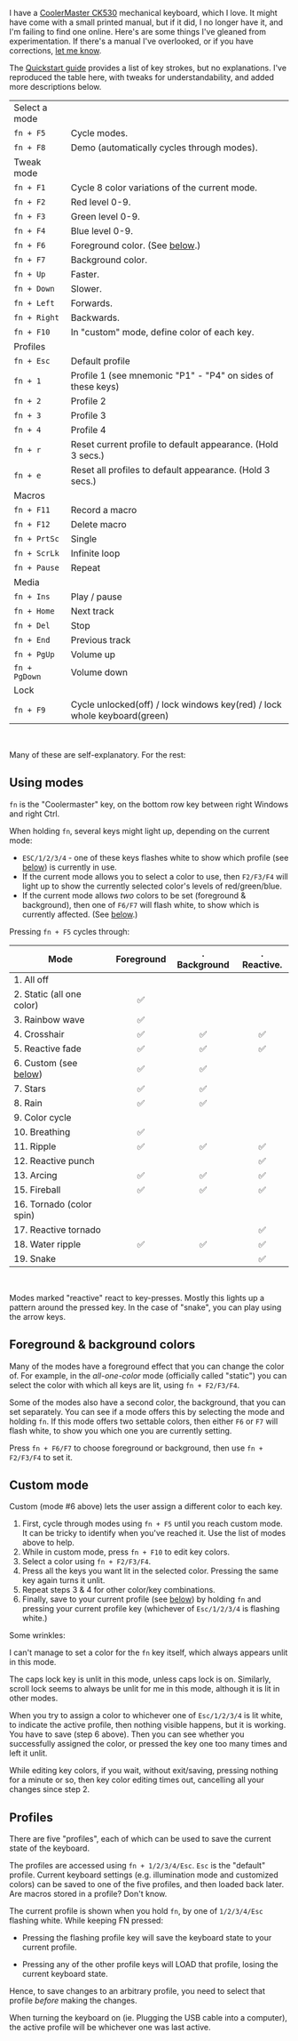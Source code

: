 <!--
.. title: Keyboard CoolerMaster CK530's Missing Manual
.. slug: keyboard-coolermaster-ck530s-missing-manual
.. date: 2021-07-23 13:41:50 UTC-05:00
.. tags: hardware,keyboard,manual
-->

I have a
[CoolerMaster CK530](https://www.coolermaster.com/catalog/peripheral/keyboards/ck530/)
mechanical keyboard, which I love. It might have come with a small printed
manual, but if it did, I no longer have it, and I'm failing to find one online.
Here's are some things I've gleaned from experimentation.
If there's a manual I've overlooked, or if you have corrections,
[let me know](https://twitter.com/tartley).

The [Quickstart guide](https://coolermaster.egnyte.com/dl/8NuIc843wQ/?)
provides a list of key strokes, but no explanations. I've reproduced
the table here, with tweaks for understandability, and added more descriptions
below.

|   |   |
| ------------- | ------------------------------------------------------ |
| Select a mode <br /> |   |
| `fn + F5`     | Cycle modes.
| `fn + F8`     | Demo (automatically cycles through modes).
| Tweak mode <br /> |   |
| `fn + F1`     | Cycle 8 color variations of the current mode.
| `fn + F2`     | Red level 0-9.
| `fn + F3`     | Green level 0-9.
| `fn + F4`     | Blue level 0-9.
| `fn + F6`     | Foreground color. (See [below](#foreground-and-background-colors).)
| `fn + F7`     | Background color.
| `fn + Up`     | Faster.
| `fn + Down`   | Slower.
| `fn + Left`   | Forwards.
| `fn + Right`  | Backwards.
| `fn + F10`    | In "custom" mode, define color of each key.
| Profiles <br /> |   |
| `fn + Esc`    | Default profile
| `fn + 1`      | Profile 1 (see mnemonic "P1" - "P4" on sides of these keys)
| `fn + 2`      | Profile 2
| `fn + 3`      | Profile 3
| `fn + 4`      | Profile 4
| `fn + r`      | Reset current profile to default appearance. (Hold 3 secs.)
| `fn + e`      | Reset all profiles to default appearance. (Hold 3 secs.)
| Macros <br /> |   |
| `fn + F11`    | Record a macro
| `fn + F12`    | Delete macro
| `fn + PrtSc`  | Single
| `fn + ScrLk`  | Infinite loop
| `fn + Pause`  | Repeat
| Media <br /> |   |
| `fn + Ins`    | Play / pause
| `fn + Home`   | Next track
| `fn + Del`    | Stop
| `fn + End`    | Previous track
| `fn + PgUp`   | Volume up
| `fn + PgDown` | Volume down
| Lock <br /> |   |
| `fn + F9`     | Cycle unlocked(off) / lock windows key(red) / lock whole keyboard(green)

<br />

Many of these are self-explanatory. For the rest:

## Using modes

`fn` is the "Coolermaster" key, on the bottom row key between right Windows and
right Ctrl.

When holding `fn`, several keys might light up, depending on the current
mode:

* `ESC/1/2/3/4` - one of these keys flashes white to show which profile
  (see [below](#profiles)) is currently in use.
* If the current mode allows you to select a color to use, then `F2/F3/F4`
  will light up to show the currently selected color's levels of
  red/green/blue.
* If the current mode allows *two* colors to be set (foreground & background),
  then one of `F6/F7` will flash white, to show which is currently affected. (See [below](#foreground-and-background-colors).)

Pressing `fn + F5` cycles through:


| Mode                       | Foreground | . Background | . Reactive. |
| -------------------------- |:----------:|:------------:|:-----------:|
|  1. All off                |            |              |             |
|  2. Static (all one color) | ✅         |              |             |
|  3. Rainbow wave           | ✅         |              |             |
|  4. Crosshair              | ✅         | ✅           | ✅          |
|  5. Reactive fade          | ✅         | ✅           | ✅          |
|  6. Custom (see [below](#custom-mode)) | ✅         | ✅           |             |
|  7. Stars                  | ✅         | ✅           |             |
|  8. Rain                   | ✅         | ✅           |             |
|  9. Color cycle            |            |              |             |
| 10. Breathing              | ✅         |              |             |
| 11. Ripple                 | ✅         | ✅           | ✅          |
| 12. Reactive punch         |            |              | ✅          |
| 13. Arcing                 | ✅         | ✅           | ✅          |
| 15. Fireball               | ✅         | ✅           | ✅          |
| 16. Tornado (color spin)   |            |              |             |
| 17. Reactive tornado       |            |              | ✅          |
| 18. Water ripple           | ✅         | ✅           | ✅          |
| 19. Snake                  |            |              | ✅          |

<br />

Modes marked "reactive" react to key-presses. Mostly this lights up a pattern
around the pressed key. In the case of "snake", you can play using the arrow
keys.

<span id="foreground-and-background-colors" />

## Foreground & background colors

Many of the modes have a foreground effect that you can change the color of.
For example, in the *all-one-color* mode (officially called "static")
you can select the color with which all keys are lit, using `fn + F2/F3/F4`.

Some of the modes also have a second color, the background, that you can set
separately. You can see if a mode offers this by selecting the mode and holding
`fn`. If this mode offers two settable colors, then either `F6` or `F7` will
flash white, to show you which one you are currently setting.

Press `fn + F6/F7` to choose foreground or background,
then use `fn + F2/F3/F4` to set it.

<span id="custom-mode" />

## Custom mode

Custom (mode #6 above) lets the user assign a different color to each key.

1. First, cycle through modes using `fn + F5` until you reach custom mode.
   It can be tricky to identify when you've reached it. Use the list of modes
   above to help.
2. While in custom mode, press `fn + F10` to edit key colors.
3. Select a color using `fn + F2/F3/F4`.
4. Press all the keys you want lit in the selected color. Pressing the same key
   again turns it unlit.
5. Repeat steps 3 & 4 for other color/key combinations.
6. Finally, save to your current profile (see [below](#profiles)) by holding
   `fn` and pressing your current profile key (whichever of `Esc/1/2/3/4` is
   flashing white.)

Some wrinkles:

I can't manage to set a color for the `fn` key itself, which always appears
unlit in this mode.

The caps lock key is unlit in this mode, unless caps lock is on.
Similarly, scroll lock seems to always be unlit for me in this mode,
although it is lit in other modes.

When you try to assign a color to whichever one of `Esc/1/2/3/4` is lit white,
to indicate the active profile, then nothing visible happens, but it is
working. You have to save (step 6 above).
Then you can see whether you successfully assigned the color,
or pressed the key one too many times and left it unlit.

While editing key colors, if you wait, without exit/saving, pressing nothing
for a minute or so, then key color editing times out, cancelling all your
changes since step 2.

<span id="profiles" />

## Profiles

There are five "profiles", each of which can be used to save the current
state of the keyboard.

The profiles are accessed using `fn + 1/2/3/4/Esc`. `Esc` is the "default"
profile. Current keyboard settings (e.g. illumination mode and customized
colors) can be saved to one of the five profiles, and then loaded back later.
Are macros stored in a profile? Don't know.

The current profile is shown when you hold `fn`, by one of `1/2/3/4/Esc`
flashing white. While keeping FN pressed:

* Pressing the flashing profile key will save the keyboard state to your
  current profile.

* Pressing any of the other profile keys will LOAD that profile,
  losing the current keyboard state.

Hence, to save changes to an arbitrary profile, you need to select that
profile *before* making the changes.

When turning the keyboard on (ie. Plugging the USB cable into a computer),
the active profile will be whichever one was last active.

